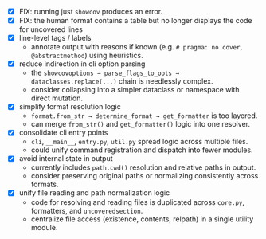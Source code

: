 - [x] FIX: running just `showcov` produces an error.
- [x] FIX: the human format contains a table but no longer displays the code for  uncovered lines
- [x] line-level tags / labels
  - annotate output with reasons if known (e.g. `# pragma: no cover`, `@abstractmethod`) using heuristics.
- [x] reduce indirection in cli option parsing
  - the `showcovoptions → parse_flags_to_opts → dataclasses.replace(...)` chain is needlessly complex.
  - consider collapsing into a simpler dataclass or namespace with direct mutation.
- [x] simplify format resolution logic
  - `format.from_str → determine_format → get_formatter` is too layered.
  - can merge `from_str()` and `get_formatter()` logic into one resolver.
- [x] consolidate cli entry points
  - `cli`, `__main__`, `entry.py`, `util.py` spread logic across multiple files.
  - could unify command registration and dispatch into fewer modules.
- [x] avoid internal state in output
  - currently includes `path.cwd()` resolution and relative paths in output.
  - consider preserving original paths or normalizing consistently across formats.
- [x] unify file reading and path normalization logic
   - code for resolving and reading files is duplicated across `core.py`, formatters, and `uncoveredsection`.
   - centralize file access (existence, contents, relpath) in a single utility module.
